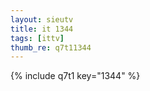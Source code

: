 ```yaml
--- 
layout: sieutv
title: it 1344
tags: [ittv]
thumb_re: q7t11344
---
```

{% include q7t1 key="1344" %} 
